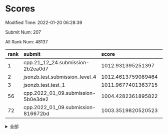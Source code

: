 # Scores

Modified Time: 2022-01-20 06:28:39

Submit Num: 207

All Rank Num: 48137

| rank |               submit               |       score        |       sigma        | pk_num |
| :--- | :--------------------------------- | :----------------- | :----------------- | :----- |
| 1    | cpp.21_12_24.submission-2b2ea0d7   | 1012.931395251397  | 0.8008010674596924 | 926    |
| 2    | jsonzb.test.submission_level_4     | 1012.4613759089464 | 0.7981201528775397 | 927    |
| 3    | jsonzb.test.test_1                 | 1011.9677401363715 | 0.8273436120510771 | 917    |
| 56   | cpp.2022_01_09.submission-5b0e3de2 | 1004.4282361895822 | 0.7165729094378097 | 930    |
| 72   | cpp.2022_01_09.submission-816672bd | 1003.3519820520523 | 0.7025590437151711 | 926    |


<details>
<summary>全部</summary>

| rank |                 submit                 |       score        |       sigma        | pk_num |
| :--- | :------------------------------------- | :----------------- | :----------------- | :----- |
| 1    | cpp.21_12_24.submission-2b2ea0d7       | 1012.931395251397  | 0.8008010674596924 | 926    |
| 2    | jsonzb.test.submission_level_4         | 1012.4613759089464 | 0.7981201528775397 | 927    |
| 3    | jsonzb.test.test_1                     | 1011.9677401363715 | 0.8273436120510771 | 917    |
| 4    | gobigger.level_3.submission_level_3_37 | 1011.5607103085769 | 0.7909398332047731 | 927    |
| 5    | gobigger.level_3.submission_level_3_33 | 1011.3542028836584 | 0.7658437395485284 | 933    |
| 6    | gobigger.level_3.submission_level_3_36 | 1011.2371559574154 | 0.7958664212084546 | 930    |
| 7    | gobigger.level_3.submission_level_3_42 | 1010.8736085633474 | 0.7511251144335326 | 929    |
| 8    | gobigger.level_3.submission_level_3_24 | 1010.8040656396095 | 0.7699046259091025 | 935    |
| 9    | gobigger.level_3.submission_level_3_47 | 1010.7710904031595 | 0.7706821625926438 | 928    |
| 10   | gobigger.level_3.submission_level_3_32 | 1010.73503219609   | 0.7824378179561462 | 926    |
| 11   | gobigger.level_3.submission_level_3_8  | 1010.7109356443276 | 0.7852522389081299 | 931    |
| 12   | gobigger.level_3.submission_level_3_35 | 1010.6711865803132 | 0.7425085662397849 | 929    |
| 13   | gobigger.level_3.submission_level_3_29 | 1010.55344043294   | 0.7743490052518036 | 931    |
| 14   | gobigger.level_3.submission_level_3_10 | 1010.5280771183694 | 0.7617085930693421 | 936    |
| 15   | gobigger.level_3.submission_level_3_3  | 1010.5272717610657 | 0.7510893316694232 | 930    |
| 16   | gobigger.level_3.submission_level_3_20 | 1010.466108146074  | 0.7530254305364246 | 932    |
| 17   | gobigger.level_3.submission_level_3_38 | 1010.4051223638702 | 0.7554677471042731 | 929    |
| 18   | gobigger.level_3.submission_level_3_49 | 1010.3775203887483 | 0.7536611564680886 | 932    |
| 19   | gobigger.level_3.submission_level_3_21 | 1010.3218590013265 | 0.7726736640955125 | 931    |
| 20   | gobigger.level_3.submission_level_3_17 | 1010.2871474765163 | 0.7500746842225963 | 937    |
| 21   | gobigger.level_3.submission_level_3_28 | 1010.2077779158275 | 0.7572315199450771 | 930    |
| 22   | gobigger.level_3.submission_level_3_15 | 1010.2062081191448 | 0.7386387401369293 | 930    |
| 23   | gobigger.level_3.submission_level_3_1  | 1010.1700218381458 | 0.7787315637717265 | 933    |
| 24   | gobigger.level_3.submission_level_3_41 | 1010.1471619700485 | 0.7479683106209153 | 936    |
| 25   | gobigger.level_3.submission_level_3_12 | 1010.0608501132058 | 0.7679034317547776 | 927    |
| 26   | gobigger.level_3.submission_level_3_23 | 1010.0008103750544 | 0.7654457737930376 | 932    |
| 27   | gobigger.level_3.submission_level_3_4  | 1009.8515648715385 | 0.7577568459507144 | 932    |
| 28   | gobigger.level_3.submission_level_3_34 | 1009.8265223882638 | 0.7721326341685636 | 936    |
| 29   | gobigger.level_3.submission_level_3_19 | 1009.7507171295133 | 0.7466307167537912 | 928    |
| 30   | gobigger.level_3.submission_level_3_16 | 1009.7500697354898 | 0.7483054589754672 | 932    |
| 31   | gobigger.level_3.submission_level_3_14 | 1009.6509301219854 | 0.7397931537417674 | 931    |
| 32   | gobigger.level_3.submission_level_3_22 | 1009.6031978741978 | 0.7532597874060974 | 930    |
| 33   | gobigger.level_3.submission_level_3_45 | 1009.5796879501332 | 0.7662161268595115 | 931    |
| 34   | gobigger.level_3.submission_level_3_0  | 1009.5416389160586 | 0.7462436919973601 | 931    |
| 35   | gobigger.level_3.submission_level_3_18 | 1009.4686311155756 | 0.7427139742687111 | 928    |
| 36   | gobigger.level_3.submission_level_3_46 | 1009.4671952856315 | 0.7521380592948729 | 930    |
| 37   | gobigger.level_3.submission_level_3_39 | 1009.4622268611463 | 0.7363457747330174 | 936    |
| 38   | gobigger.level_3.submission_level_3_26 | 1009.4113076644951 | 0.7465912950438026 | 932    |
| 39   | gobigger.level_3.submission_level_3_40 | 1009.3808979598504 | 0.7599143331548135 | 930    |
| 40   | gobigger.level_3.submission_level_3_48 | 1009.2757528726371 | 0.7516451115735041 | 928    |
| 41   | gobigger.level_3.submission_level_3_25 | 1009.2722995310568 | 0.7444278209199817 | 932    |
| 42   | gobigger.level_3.submission_level_3_11 | 1009.2444965610955 | 0.7290379195037017 | 931    |
| 43   | gobigger.level_3.submission_level_3_13 | 1009.0449768072865 | 0.7523381120216062 | 932    |
| 44   | gobigger.level_3.submission_level_3_44 | 1008.9616282925253 | 0.7530352565099702 | 932    |
| 45   | gobigger.level_3.submission_level_3_2  | 1008.9302331749062 | 0.7669485212040913 | 932    |
| 46   | gobigger.level_3.submission_level_3_31 | 1008.8350287932633 | 0.7231478248562943 | 933    |
| 47   | gobigger.level_3.submission_level_3_43 | 1008.6826636442827 | 0.7416529653002004 | 935    |
| 48   | gobigger.level_3.submission_level_3_6  | 1008.6492040778883 | 0.742538733125574  | 931    |
| 49   | gobigger.level_3.submission_level_3_5  | 1008.5533002371825 | 0.7542991748147646 | 933    |
| 50   | gobigger.level_3.submission_level_3_9  | 1008.5355353344564 | 0.7433226132401648 | 930    |
| 51   | gobigger.level_3.submission_level_3_30 | 1008.4358020796716 | 0.7308292222925288 | 935    |
| 52   | gobigger.level_3.submission_level_3_7  | 1008.2732575039772 | 0.7385144261490495 | 925    |
| 53   | gobigger.level_3.submission_level_3_27 | 1008.0581151981054 | 0.7281563949914486 | 929    |
| 54   | gobigger.level_1.submission_level_1_33 | 1004.5633004321244 | 0.7195060303605513 | 934    |
| 55   | gobigger.level_1.submission_level_1_29 | 1004.5164906930921 | 0.714753610101008  | 930    |
| 56   | cpp.2022_01_09.submission-5b0e3de2     | 1004.4282361895822 | 0.7165729094378097 | 930    |
| 57   | gobigger.level_1.submission_level_1_38 | 1004.3677363285473 | 0.7194651886203773 | 932    |
| 58   | gobigger.level_1.submission_level_1_28 | 1004.1495491441888 | 0.7181299683868998 | 929    |
| 59   | gobigger.level_1.submission_level_1_42 | 1004.0900817051029 | 0.724717971622127  | 931    |
| 60   | gobigger.level_1.submission_level_1_23 | 1003.9876034722988 | 0.721492321961156  | 935    |
| 61   | gobigger.level_1.submission_level_1_4  | 1003.8172805331529 | 0.7142711222051997 | 927    |
| 62   | gobigger.level_1.submission_level_1_0  | 1003.7815024818348 | 0.7229507189128438 | 932    |
| 63   | gobigger.level_1.submission_level_1_40 | 1003.7414640966967 | 0.7125051948357369 | 925    |
| 64   | gobigger.level_1.submission_level_1_2  | 1003.5298659368691 | 0.7139641917772052 | 933    |
| 65   | gobigger.level_1.submission_level_1_34 | 1003.5188068561711 | 0.7170974003991659 | 933    |
| 66   | gobigger.level_1.submission_level_1_21 | 1003.5042226211967 | 0.709767108709856  | 929    |
| 67   | gobigger.level_1.submission_level_1_10 | 1003.4913775666683 | 0.7140024042556916 | 931    |
| 68   | gobigger.level_1.submission_level_1_19 | 1003.4734291981033 | 0.7081210070762077 | 930    |
| 69   | gobigger.level_1.submission_level_1_47 | 1003.4722547035371 | 0.7105974352112239 | 927    |
| 70   | gobigger.level_1.submission_level_1_24 | 1003.4207408070667 | 0.7034933649008577 | 927    |
| 71   | gobigger.level_1.submission_level_1_20 | 1003.4189948096243 | 0.7127036704200386 | 925    |
| 72   | cpp.2022_01_09.submission-816672bd     | 1003.3519820520523 | 0.7025590437151711 | 926    |
| 73   | gobigger.level_1.submission_level_1_31 | 1003.3313242082147 | 0.7111563822007892 | 929    |
| 74   | gobigger.level_1.submission_level_1_16 | 1003.3080844396713 | 0.7206256532423051 | 928    |
| 75   | gobigger.level_1.submission_level_1_9  | 1003.2645696141883 | 0.7055925599354873 | 933    |
| 76   | gobigger.level_1.submission_level_1_46 | 1003.2010367891705 | 0.7145503295828535 | 929    |
| 77   | gobigger.level_1.submission_level_1_41 | 1003.1957444184959 | 0.7119029472785966 | 933    |
| 78   | gobigger.level_1.submission_level_1_18 | 1003.1834886245426 | 0.716642994343257  | 933    |
| 79   | gobigger.level_1.submission_level_1_49 | 1003.1116074677906 | 0.7156044991169171 | 931    |
| 80   | gobigger.level_1.submission_level_1_8  | 1003.1041539974204 | 0.7207815861166547 | 927    |
| 81   | gobigger.level_1.submission_level_1_12 | 1003.0245578358455 | 0.718568094349779  | 935    |
| 82   | gobigger.level_1.submission_level_1_45 | 1003.0173793034055 | 0.7098509133845898 | 929    |
| 83   | gobigger.level_1.submission_level_1_11 | 1002.9287913282444 | 0.7167132269067616 | 930    |
| 84   | gobigger.level_1.submission_level_1_32 | 1002.8973039614733 | 0.7087994747407567 | 931    |
| 85   | gobigger.level_1.submission_level_1_37 | 1002.8843483593511 | 0.7126042300939288 | 930    |
| 86   | gobigger.level_1.submission_level_1_43 | 1002.8615683573606 | 0.7092733002528685 | 927    |
| 87   | gobigger.level_1.submission_level_1_15 | 1002.8210451644879 | 0.7176339766228912 | 930    |
| 88   | gobigger.level_1.submission_level_1_25 | 1002.7906367079974 | 0.7147897635561317 | 933    |
| 89   | gobigger.level_1.submission_level_1_1  | 1002.7872748642621 | 0.7053375071554291 | 930    |
| 90   | gobigger.level_1.submission_level_1_44 | 1002.7866144450385 | 0.71774211738706   | 932    |
| 91   | gobigger.level_1.submission_level_1_36 | 1002.7302972624267 | 0.7183836997357446 | 931    |
| 92   | gobigger.level_1.submission_level_1_35 | 1002.53076197788   | 0.7190669542529163 | 933    |
| 93   | gobigger.level_1.submission_level_1_39 | 1002.5086725156044 | 0.7029111085970992 | 928    |
| 94   | gobigger.level_1.submission_level_1_3  | 1002.4700813752261 | 0.7098425448212452 | 932    |
| 95   | gobigger.level_1.submission_level_1_6  | 1002.462831594038  | 0.7180724729084405 | 937    |
| 96   | gobigger.level_1.submission_level_1_14 | 1002.4419328829387 | 0.7131764249339684 | 931    |
| 97   | gobigger.level_1.submission_level_1_30 | 1002.3130589942534 | 0.7078498346058186 | 931    |
| 98   | gobigger.level_1.submission_level_1_27 | 1002.2468203375377 | 0.7097045293488339 | 932    |
| 99   | gobigger.level_1.submission_level_1_5  | 1002.1889642821614 | 0.7188893163166651 | 928    |
| 100  | gobigger.level_1.submission_level_1_7  | 1002.1433157864453 | 0.71862722295308   | 936    |
| 101  | gobigger.level_1.submission_level_1_22 | 1001.9374526486364 | 0.7075234633829294 | 931    |
| 102  | gobigger.level_1.submission_level_1_17 | 1001.7305453969684 | 0.7101977827357272 | 936    |
| 103  | gobigger.level_1.submission_level_1_26 | 1001.7240673982143 | 0.7089720836673556 | 928    |
| 104  | gobigger.level_1.submission_level_1_13 | 1001.5898132088183 | 0.7055027077855583 | 932    |
| 105  | gobigger.level_1.submission_level_1_48 | 1001.4620132176008 | 0.7083398663412238 | 936    |
| 106  | gobigger.random.submission_random_9    | 997.9801499515497  | 0.7050211309318513 | 929    |
| 107  | gobigger.random.submission_random_3    | 997.7194776131228  | 0.7127830695470001 | 925    |
| 108  | gobigger.random.submission_random_46   | 997.1337152627472  | 0.7222810368061072 | 926    |
| 109  | gobigger.random.submission_random_28   | 997.1197177413495  | 0.7116905906715509 | 929    |
| 110  | gobigger.random.submission_random_15   | 996.9785242474992  | 0.7167323245816603 | 933    |
| 111  | gobigger.random.submission_random_34   | 996.9457486463859  | 0.7076161225011248 | 923    |
| 112  | gobigger.random.submission_random_6    | 996.9358024441066  | 0.7250273339637476 | 929    |
| 113  | gobigger.random.submission_random_16   | 996.8516281757671  | 0.7101125648996951 | 933    |
| 114  | gobigger.random.submission_random_20   | 996.798877264799   | 0.7154654256290234 | 933    |
| 115  | gobigger.random.submission_random_24   | 996.7770579911712  | 0.7194445734514306 | 930    |
| 116  | gobigger.random.submission_random_39   | 996.7523273506147  | 0.7038742166029918 | 933    |
| 117  | gobigger.random.submission_random_1    | 996.7262539773478  | 0.7031833907369861 | 931    |
| 118  | gobigger.random.submission_random_36   | 996.6534616991021  | 0.7227359563797849 | 929    |
| 119  | gobigger.random.submission_random_40   | 996.6107564664507  | 0.7112493939715028 | 927    |
| 120  | gobigger.random.submission_random_26   | 996.5100221790358  | 0.7102467551675197 | 928    |
| 121  | gobigger.random.submission_random_49   | 996.3852262578372  | 0.7119599438532164 | 931    |
| 122  | gobigger.random.submission_random_32   | 996.3663914084584  | 0.7082148413930945 | 928    |
| 123  | gobigger.random.submission_random_47   | 996.3126737158076  | 0.6953025167491119 | 930    |
| 124  | gobigger.random.submission_random_18   | 996.29102014456    | 0.7232810656869937 | 929    |
| 125  | gobigger.random.submission_random_25   | 996.2167969217668  | 0.7105674755476411 | 931    |
| 126  | gobigger.random.submission_random_45   | 996.2152882894812  | 0.7113881523468698 | 930    |
| 127  | gobigger.random.submission_random_44   | 996.205536656835   | 0.7110766316605501 | 924    |
| 128  | gobigger.random.submission_random_17   | 996.1289996793023  | 0.6980555716859299 | 928    |
| 129  | gobigger.random.submission_random_4    | 996.1213740811721  | 0.7094014201765599 | 933    |
| 130  | gobigger.random.submission_random_0    | 996.06467377134    | 0.7115918698088249 | 929    |
| 131  | gobigger.random.submission_random_48   | 996.0381003005139  | 0.7058531699779462 | 928    |
| 132  | gobigger.random.submission_random_10   | 996.0253937013064  | 0.7182189014374704 | 931    |
| 133  | gobigger.random.submission_random_29   | 995.9664064895443  | 0.7028523051227573 | 922    |
| 134  | gobigger.random.submission_random_13   | 995.9546761711555  | 0.7043414762391134 | 934    |
| 135  | gobigger.random.submission_random_2    | 995.9452093388134  | 0.7028675751373359 | 923    |
| 136  | gobigger.random.submission_random_14   | 995.9432305024202  | 0.7081045616998873 | 932    |
| 137  | gobigger.random.submission_random_19   | 995.809116456933   | 0.7190379147341024 | 927    |
| 138  | gobigger.random.submission_random_5    | 995.7397712498012  | 0.7007094462163709 | 928    |
| 139  | gobigger.random.submission_random_7    | 995.6652788054554  | 0.7199654973777816 | 928    |
| 140  | gobigger.random.submission_random_38   | 995.6376331004827  | 0.7093869677049454 | 931    |
| 141  | gobigger.random.submission_random_11   | 995.5910192140034  | 0.7233830923134782 | 931    |
| 142  | gobigger.random.submission_random_23   | 995.5782279982122  | 0.6994927656632073 | 934    |
| 143  | gobigger.random.submission_random_42   | 995.5424293994531  | 0.7149010872605285 | 927    |
| 144  | gobigger.random.submission_random_31   | 995.5305717783507  | 0.716420287031312  | 931    |
| 145  | gobigger.random.submission_random_33   | 995.383675170744   | 0.7168590678264766 | 925    |
| 146  | gobigger.random.submission_random_37   | 995.3339374649577  | 0.7206532613518041 | 929    |
| 147  | gobigger.random.submission_random_43   | 995.3314095370962  | 0.7216223720206534 | 926    |
| 148  | gobigger.random.submission_random_35   | 995.2604819609396  | 0.7145285678395693 | 929    |
| 149  | gobigger.random.submission_random_22   | 995.2589485295636  | 0.7094175469651478 | 933    |
| 150  | gobigger.random.submission_random_21   | 994.9805994799212  | 0.7103542895385718 | 931    |
| 151  | gobigger.random.submission_random_27   | 994.9536886105749  | 0.7133490774503972 | 929    |
| 152  | gobigger.random.submission_random_12   | 994.843897472126   | 0.7183211571493542 | 933    |
| 153  | gobigger.level_2.submission_level_2_20 | 994.6642358200797  | 0.7263100016850155 | 932    |
| 154  | gobigger.random.submission_random_8    | 994.5401867704703  | 0.7148339023908928 | 938    |
| 155  | gobigger.random.submission_random_41   | 994.4879809560518  | 0.715095247982754  | 928    |
| 156  | gobigger.random.submission_random_30   | 994.1565668077059  | 0.7195862155685728 | 927    |
| 157  | gobigger.level_2.submission_level_2_41 | 994.1527136069399  | 0.7289207807156094 | 929    |
| 158  | gobigger.level_2.submission_level_2_22 | 993.8747885464743  | 0.7341654505404293 | 934    |
| 159  | gobigger.level_2.submission_level_2_4  | 993.7779958750721  | 0.7322195708484381 | 934    |
| 160  | gobigger.level_2.submission_level_2_45 | 993.4741189372039  | 0.742330152672806  | 930    |
| 161  | gobigger.level_2.submission_level_2_10 | 993.3756657989022  | 0.7374172102940257 | 928    |
| 162  | gobigger.level_2.submission_level_2_35 | 993.2960904212142  | 0.7261236492703171 | 930    |
| 163  | gobigger.level_2.submission_level_2_28 | 993.145320887051   | 0.7357363960087282 | 929    |
| 164  | gobigger.level_2.submission_level_2_8  | 993.0739082898025  | 0.7487289974284207 | 934    |
| 165  | gobigger.level_2.submission_level_2_5  | 992.9759773322669  | 0.7414928476967785 | 927    |
| 166  | gobigger.level_2.submission_level_2_32 | 992.9439933131674  | 0.7335957601834439 | 929    |
| 167  | gobigger.level_2.submission_level_2_30 | 992.9066963518532  | 0.7310733274671499 | 933    |
| 168  | gobigger.level_2.submission_level_2_1  | 992.8480357239747  | 0.7438271429664961 | 933    |
| 169  | gobigger.level_2.submission_level_2_11 | 992.8076003767744  | 0.7459922336698824 | 929    |
| 170  | gobigger.level_2.submission_level_2_3  | 992.8071066323305  | 0.7387870325300451 | 929    |
| 171  | gobigger.level_2.submission_level_2_14 | 992.7942352026758  | 0.7362305338884818 | 931    |
| 172  | gobigger.level_2.submission_level_2_29 | 992.7607215124671  | 0.7697510647104115 | 935    |
| 173  | gobigger.level_2.submission_level_2_33 | 992.7442187722701  | 0.746875114743437  | 932    |
| 174  | gobigger.level_2.submission_level_2_13 | 992.5473032463811  | 0.774928794725099  | 934    |
| 175  | gobigger.level_2.submission_level_2_0  | 992.5046632330358  | 0.7440061879752824 | 929    |
| 176  | gobigger.level_2.submission_level_2_17 | 992.3966661595704  | 0.7370255356555485 | 931    |
| 177  | gobigger.level_2.submission_level_2_15 | 992.3351884191715  | 0.7475528761890929 | 931    |
| 178  | gobigger.level_2.submission_level_2_40 | 992.2932698266766  | 0.7586763748165632 | 932    |
| 179  | gobigger.level_2.submission_level_2_24 | 992.2885338820637  | 0.729433371975121  | 929    |
| 180  | gobigger.level_2.submission_level_2_47 | 992.2309760140415  | 0.7327953792936427 | 924    |
| 181  | gobigger.level_2.submission_level_2_18 | 992.1889529866143  | 0.7411231803945147 | 928    |
| 182  | gobigger.level_2.submission_level_2_23 | 992.0234345640812  | 0.7510171290105676 | 929    |
| 183  | gobigger.level_2.submission_level_2_12 | 991.9211386039851  | 0.7551609272769465 | 930    |
| 184  | gobigger.level_2.submission_level_2_2  | 991.9104729428442  | 0.748587393516111  | 932    |
| 185  | gobigger.level_2.submission_level_2_39 | 991.8523071550792  | 0.7513991187925904 | 929    |
| 186  | gobigger.level_2.submission_level_2_44 | 991.7857201477483  | 0.7393710314512794 | 930    |
| 187  | gobigger.level_2.submission_level_2_36 | 991.7595606880334  | 0.748454463223667  | 929    |
| 188  | gobigger.level_2.submission_level_2_25 | 991.7550296456224  | 0.7524329747146813 | 928    |
| 189  | gobigger.level_2.submission_level_2_26 | 991.7550031321089  | 0.7524182394212936 | 926    |
| 190  | gobigger.level_2.submission_level_2_43 | 991.7525581759775  | 0.7507243293604574 | 933    |
| 191  | gobigger.level_2.submission_level_2_7  | 991.6750174728716  | 0.7514469394672574 | 930    |
| 192  | gobigger.level_2.submission_level_2_34 | 991.6670436494944  | 0.758902813045084  | 928    |
| 193  | gobigger.level_2.submission_level_2_42 | 991.6010868407831  | 0.753212240045586  | 928    |
| 194  | gobigger.level_2.submission_level_2_48 | 991.5586889577925  | 0.7781233550466726 | 933    |
| 195  | gobigger.level_2.submission_level_2_31 | 991.3867960749542  | 0.7454760247029986 | 932    |
| 196  | gobigger.level_2.submission_level_2_46 | 991.2990522662978  | 0.7614549052780273 | 931    |
| 197  | gobigger.level_2.submission_level_2_27 | 991.2531742035985  | 0.7599686332048808 | 929    |
| 198  | gobigger.level_2.submission_level_2_9  | 991.0995064403804  | 0.7611514492093426 | 932    |
| 199  | gobigger.level_2.submission_level_2_21 | 990.9873644804825  | 0.7548824510665381 | 926    |
| 200  | gobigger.level_2.submission_level_2_37 | 990.9678113270529  | 0.7514951904838718 | 926    |
| 201  | gobigger.level_2.submission_level_2_16 | 990.7106099955876  | 0.7547653747365346 | 931    |
| 202  | gobigger.level_2.submission_level_2_38 | 990.6323125566713  | 0.7951553500608661 | 928    |
| 203  | gobigger.level_2.submission_level_2_49 | 990.4337535012032  | 0.7574763975934203 | 924    |
| 204  | gobigger.level_2.submission_level_2_6  | 990.4259559890413  | 0.7520993882635999 | 928    |
| 205  | gobigger.level_2.submission_level_2_19 | 990.07338965765    | 0.791986027873557  | 935    |
| 206  | gobigger.none.submission_none_1        | 976.9464802092461  | 1.43889704612305   | 928    |
| 207  | gobigger.none.submission_none_0        | 975.5494058759546  | 1.5488920346536021 | 927    |

</details>